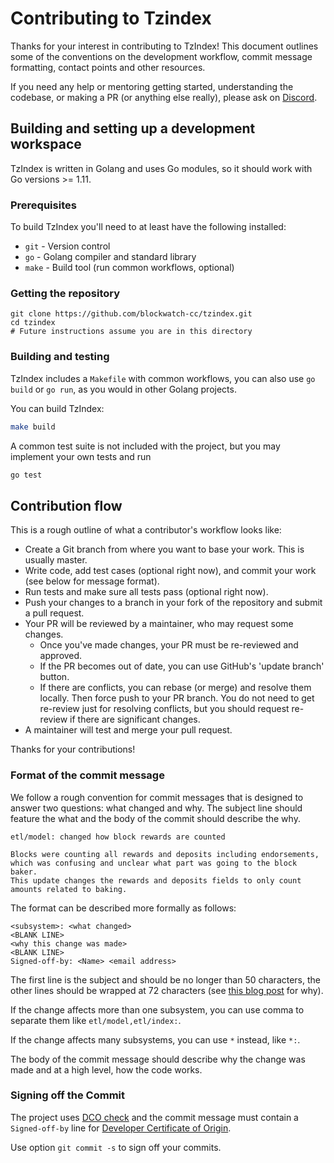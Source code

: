 # Contributing to Tzindex

Thanks for your interest in contributing to TzIndex! This document outlines some of the conventions on the development workflow, commit message formatting, contact points and other resources.

If you need any help or mentoring getting started, understanding the codebase, or making a PR (or anything else really), please ask on [Discord](https://discord.gg/D5e98Hw).


## Building and setting up a development workspace

TzIndex is written in Golang and uses Go modules, so it should work with Go versions >= 1.11.

### Prerequisites

To build TzIndex you'll need to at least have the following installed:

* `git` - Version control
* `go` - Golang compiler and standard library
* `make` - Build tool (run common workflows, optional)

### Getting the repository

```
git clone https://github.com/blockwatch-cc/tzindex.git
cd tzindex
# Future instructions assume you are in this directory
```

### Building and testing

TzIndex includes a `Makefile` with common workflows, you can also use `go build` or `go run`, as you would in other Golang projects.

You can build TzIndex:

```bash
make build
```

A common test suite is not included with the project, but you may implement your own tests and run

```bash
go test
```

## Contribution flow

This is a rough outline of what a contributor's workflow looks like:

- Create a Git branch from where you want to base your work. This is usually master.
- Write code, add test cases (optional right now), and commit your work (see below for message format).
- Run tests and make sure all tests pass (optional right now).
- Push your changes to a branch in your fork of the repository and submit a pull request.
- Your PR will be reviewed by a maintainer, who may request some changes.
  * Once you've made changes, your PR must be re-reviewed and approved.
  * If the PR becomes out of date, you can use GitHub's 'update branch' button.
  * If there are conflicts, you can rebase (or merge) and resolve them locally. Then force push to your PR branch.
    You do not need to get re-review just for resolving conflicts, but you should request re-review if there are significant changes.
- A maintainer will test and merge your pull request.

Thanks for your contributions!

### Format of the commit message

We follow a rough convention for commit messages that is designed to answer two
questions: what changed and why. The subject line should feature the what and
the body of the commit should describe the why.

```
etl/model: changed how block rewards are counted

Blocks were counting all rewards and deposits including endorsements,
which was confusing and unclear what part was going to the block baker.
This update changes the rewards and deposits fields to only count
amounts related to baking.
```

The format can be described more formally as follows:

```
<subsystem>: <what changed>
<BLANK LINE>
<why this change was made>
<BLANK LINE>
Signed-off-by: <Name> <email address>
```

The first line is the subject and should be no longer than 50 characters, the other lines should be wrapped at 72 characters (see [this blog post](https://preslav.me/2015/02/21/what-s-with-the-50-72-rule/) for why).

If the change affects more than one subsystem, you can use comma to separate them like `etl/model,etl/index:`.

If the change affects many subsystems, you can use ```*``` instead, like ```*:```.

The body of the commit message should describe why the change was made and at a high level, how the code works.

### Signing off the Commit

The project uses [DCO check](https://github.com/probot/dco#how-it-works) and the commit message must contain a `Signed-off-by` line for [Developer Certificate of Origin](https://developercertificate.org/).

Use option `git commit -s` to sign off your commits.
